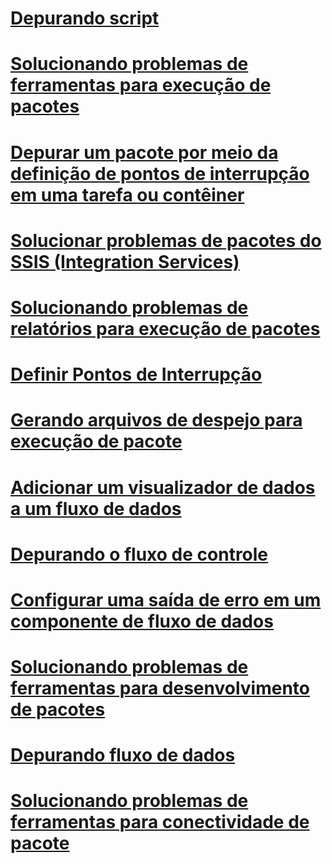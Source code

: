 # [Depurando script](debugging-script.md)
# [Solucionando problemas de ferramentas para execução de pacotes](troubleshooting-tools-for-package-execution.md)
# [Depurar um pacote por meio da definição de pontos de interrupção em uma tarefa ou contêiner](debug-a-package-by-setting-breakpoints-on-a-task-or-a-container.md)
# [Solucionar problemas de pacotes do SSIS (Integration Services)](troubleshoot-integration-services-ssis-packages.md)
# [Solucionando problemas de relatórios para execução de pacotes](troubleshooting-reports-for-package-execution.md)
# [Definir Pontos de Interrupção](set-breakpoints.md)
# [Gerando arquivos de despejo para execução de pacote](generating-dump-files-for-package-execution.md)
# [Adicionar um visualizador de dados a um fluxo de dados](add-a-data-viewer-to-a-data-flow.md)
# [Depurando o fluxo de controle](debugging-control-flow.md)
# [Configurar uma saída de erro em um componente de fluxo de dados](configure-an-error-output-in-a-data-flow-component.md)
# [Solucionando problemas de ferramentas para desenvolvimento de pacotes](troubleshooting-tools-for-package-development.md)
# [Depurando fluxo de dados](debugging-data-flow.md)
# [Solucionando problemas de ferramentas para conectividade de pacote](troubleshooting-tools-for-package-connectivity.md)
